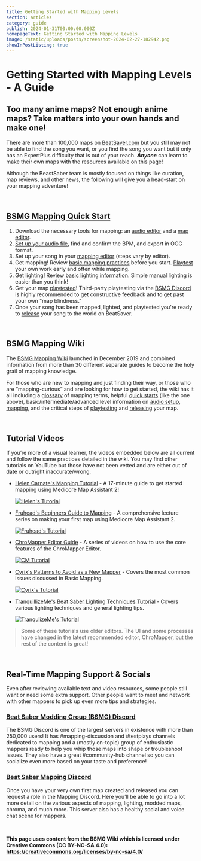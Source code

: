 ```yaml
---
title: Getting Started with Mapping Levels
section: articles
category: guide
publish: 2024-01-31T00:00:00.000Z
homepageText: Getting Started with Mapping Levels
image: /static/uploads/posts/screenshot-2024-02-27-182942.png
showInPostListing: true
---
```


# Getting Started with Mapping Levels - A Guide

## Too many anime maps? Not enough anime maps? Take matters into your own hands and make one!

There are more than 100,000 maps on [BeatSaver.com](https://beatsaver.com) but you still may not be able to find the song you want, or you find the song you want but it only has an ExpertPlus difficulty that is out of your reach. ***Anyone*** can learn to make their own maps with the resources available on this page!

Although the BeastSaber team is mostly focused on things like curation, map reviews, and other news, the following will give you a head-start on your mapping adventure!

<div style="page-break-before:always">&nbsp;</div>
<p></p>

## [BSMG Mapping Quick Start](https://bsmg.wiki/mapping/)

1. Download the necessary tools for mapping: an [audio editor](https://www.audacityteam.org/) and a [map editor](https://bsmg.wiki/mapping/#map-editing-resources).
2. [Set up your audio file](https://bsmg.wiki/mapping/#audio-editing-resources), find and confirm the BPM, and export in OGG format.
3. Set up your song in your [mapping editor](https://bsmg.wiki/mapping/#map-editing-resources) (steps vary by editor).
4. Get mapping! Review [basic mapping practices](https://bsmg.wiki/mapping/basic-mapping.html) before you start. [Playtest](https://bsmg.wiki/mapping/#playtesting) your own work early and often while mapping.
5. Get lighting! Review [basic lighting information](https://bsmg.wiki/mapping/#lighting-practices). Simple manual lighting is easier than you think!
6. Get your map [playtested](https://bsmg.wiki/mapping/#playtesting)! Third-party playtesting via the [BSMG Discord](https://discord.gg/beatsabermods) is highly recommended to get constructive feedback and to get past your own "map blindness."
7. Once your song has been mapped, lighted, and playtested you're ready to [release](https://bsmg.wiki/mapping/#publishing-songs) your song to the world on BeatSaver.

<div style="page-break-before:always">&nbsp;</div>
<p></p>

## BSMG Mapping Wiki

The [BSMG Mapping Wiki](https://bsmg.wiki/mapping/) launched in December 2019 and combined information from more than 30 different separate guides to become the holy grail of mapping knowledge.

For those who are new to mapping and just finding their way, or those who are “mapping-curious” and are looking for how to get started, the wiki has it all including a [glossary](https://bsmg.wiki/mapping/glossary.html) of mapping terms, helpful [quick starts](https://bsmg.wiki/mapping/#mapping-quick-start) (like the one above), basic/intermediate/advanced level information on [audio setup](https://bsmg.wiki/mapping/#audio-editing-resources), [mapping](https://bsmg.wiki/mapping/#mapping-practices), and the critical steps of [playtesting](https://bsmg.wiki/mapping/#playtesting) and [releasing](https://bsmg.wiki/mapping/#publishing-songs) your map.

<div style="page-break-before:always">&nbsp;</div>
<p></p>

## Tutorial Videos

If you’re more of a visual learner, the videos embedded below are all current and follow the same practices detailed in the wiki. You may find other tutorials on YouTube but those have not been vetted and are either out of date or outright inaccurate/wrong.

- [Helen Carnate's Mapping Tutorial](https://www.youtube.com/watch?v=6O3sXmh-kAA) - A 17-minute guide to get started mapping using Mediocre Map Assistant 2!

    [![Helen's Tutorial](https://img.youtube.com/vi/6O3sXmh-kAA/default.jpg)](https://www.youtube.com/watch?v=6O3sXmh-kAA)

- [Fruhead's Beginners Guide to Mapping](https://www.youtube.com/playlist?list=PL5F3WJ0s0nscdpqiWlOpM_4tJcF-CnWbm) - A comprehensive lecture series on making your first map using Mediocre Map Assistant 2.

    [![Fruhead's Tutorial](https://img.youtube.com/vi/7-rfsTJavY8/default.jpg)](https://www.youtube.com/playlist?list=PL5F3WJ0s0nscdpqiWlOpM_4tJcF-CnWbm)

- [ChroMapper Editor Guide](https://youtube.com/playlist?list=PLS0PknCDCujE3Tf1pkbkA_uUijkV6v52y) - A series of videos on how to use the core features of the ChroMapper Editor.

    [![CM Tutorial](https://img.youtube.com/vi/6SixwKR43Zg/default.jpg)](https://youtube.com/playlist?list=PLS0PknCDCujE3Tf1pkbkA_uUijkV6v52y)

- [Cyrix's Patterns to Avoid as a New Mapper](https://www.youtube.com/watch?v=mgGaqZ20Scw) - Covers the most common issues discussed in Basic Mapping.

    [![Cyrix's Tutorial](https://img.youtube.com/vi/mgGaqZ20Scw/default.jpg)](https://www.youtube.com/watch?v=mgGaqZ20Scw)

- [TranquillizeMe's Beat Saber Lighting Techniques Tutorial](https://www.youtube.com/watch?v=EDbPRN_u3jc) - Covers various lighting techniques and general lighting tips.

    [![TranqulizeMe's Tutorial](https://img.youtube.com/vi/EDbPRN_u3jc/default.jpg)](https://www.youtube.com/watch?v=EDbPRN_u3jc)

> Some of these tutorials use older editors. The UI and some processes have changed in the latest recommended editor, ChroMapper, but the rest of the content is great!

<div style="page-break-before:always">&nbsp;</div>
<p></p>

## Real-Time Mapping Support & Socials

Even after reviewing available text and video resources, some people still want or need some extra support. Other people want to meet and network with other mappers to pick up even more tips and strategies.

### [Beat Saber Modding Group (BSMG) Discord](https://discord.gg/beatsabermods)

The BSMG Discord is one of the largest servers in existence with more than 250,000 users! It has #mapping-discussion and #testplays channels dedicated to mapping and a (mostly on-topic) group of enthusiastic mappers ready to help you whip those maps into shape or troubleshoot issues. They also have a great #community-hub channel so you can socialize even more based on your taste and preference!

### [Beat Saber Mapping Discord](https://discord.gg/ArT4BTQ)

Once you have your very own first map created and released you can request a role in the Mapping Discord. Here you’ll be able to go into a lot more detail on the various aspects of mapping, lighting, modded maps, chroma, and much more. This server also has a healthy social and voice chat scene for mappers.

<div style="page-break-before:always">&nbsp;</div>
<p></p>

**This page uses content from the BSMG Wiki which is licensed under Creative Commons (CC BY-NC-SA 4.0): https://creativecommons.org/licenses/by-nc-sa/4.0/**

<div style="page-break-before:always">&nbsp;</div>
<p></p>
